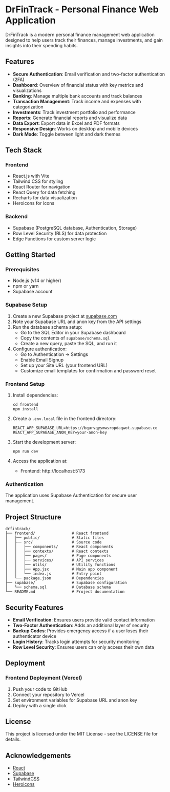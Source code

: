 # DrFinTrack - Personal Finance Web Application

DrFinTrack is a modern personal finance management web application designed to help users track their finances, manage investments, and gain insights into their spending habits.

## Features

- **Secure Authentication**: Email verification and two-factor authentication (2FA)
- **Dashboard**: Overview of financial status with key metrics and visualizations
- **Banking**: Manage multiple bank accounts and track balances
- **Transaction Management**: Track income and expenses with categorization
- **Investments**: Track investment portfolio and performance
- **Reports**: Generate financial reports and visualize data
- **Data Export**: Export data in Excel and PDF formats
- **Responsive Design**: Works on desktop and mobile devices
- **Dark Mode**: Toggle between light and dark themes

## Tech Stack

### Frontend
- React.js with Vite
- Tailwind CSS for styling
- React Router for navigation
- React Query for data fetching
- Recharts for data visualization
- Heroicons for icons

### Backend
- Supabase (PostgreSQL database, Authentication, Storage)
- Row Level Security (RLS) for data protection
- Edge Functions for custom server logic

## Getting Started

### Prerequisites
- Node.js (v14 or higher)
- npm or yarn
- Supabase account

### Supabase Setup

1. Create a new Supabase project at [supabase.com](https://supabase.com)
2. Note your Supabase URL and anon key from the API settings
3. Run the database schema setup:
   - Go to the SQL Editor in your Supabase dashboard
   - Copy the contents of `supabase/schema.sql`
   - Create a new query, paste the SQL, and run it
4. Configure authentication:
   - Go to Authentication → Settings
   - Enable Email Signup
   - Set up your Site URL (your frontend URL)
   - Customize email templates for confirmation and password reset

### Frontend Setup

1. Install dependencies:
   ```
   cd frontend
   npm install
   ```

2. Create a `.env.local` file in the frontend directory:
   ```
   REACT_APP_SUPABASE_URL=https://bqurvqysmwsropdaqwot.supabase.co
   REACT_APP_SUPABASE_ANON_KEY=your-anon-key
   ```

3. Start the development server:
   ```
   npm run dev
   ```

4. Access the application at:
   - Frontend: http://localhost:5173

### Authentication
The application uses Supabase Authentication for secure user management.

## Project Structure

```
drfintrack/
├── frontend/                # React frontend
│   ├── public/              # Static files
│   ├── src/                 # Source code
│   │   ├── components/      # React components
│   │   ├── contexts/        # React contexts
│   │   ├── pages/           # Page components
│   │   ├── services/        # API services
│   │   ├── utils/           # Utility functions
│   │   ├── App.jsx          # Main app component
│   │   └── index.js         # Entry point
│   └── package.json         # Dependencies
├── supabase/                # Supabase configuration
│   └── schema.sql           # Database schema
└── README.md                # Project documentation
```

## Security Features

- **Email Verification**: Ensures users provide valid contact information
- **Two-Factor Authentication**: Adds an additional layer of security
- **Backup Codes**: Provides emergency access if a user loses their authenticator device
- **Login History**: Tracks login attempts for security monitoring
- **Row Level Security**: Ensures users can only access their own data

## Deployment

### Frontend Deployment (Vercel)

1. Push your code to GitHub
2. Connect your repository to Vercel
3. Set environment variables for Supabase URL and anon key
4. Deploy with a single click

## License

This project is licensed under the MIT License - see the LICENSE file for details.

## Acknowledgements

- [React](https://reactjs.org/)
- [Supabase](https://supabase.com/)
- [TailwindCSS](https://tailwindcss.com/)
- [Heroicons](https://heroicons.com/)

